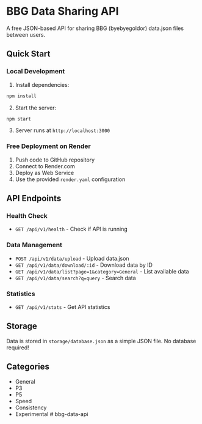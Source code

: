 # BBG Data Sharing API

A free JSON-based API for sharing BBG (byebyegoldor) data.json files between users.

## Quick Start

### Local Development

1. Install dependencies:
```bash
npm install
```

2. Start the server:
```bash
npm start
```

3. Server runs at `http://localhost:3000`

### Free Deployment on Render

1. Push code to GitHub repository
2. Connect to Render.com
3. Deploy as Web Service
4. Use the provided `render.yaml` configuration

## API Endpoints

### Health Check
- `GET /api/v1/health` - Check if API is running

### Data Management
- `POST /api/v1/data/upload` - Upload data.json
- `GET /api/v1/data/download/:id` - Download data by ID
- `GET /api/v1/data/list?page=1&category=General` - List available data
- `GET /api/v1/data/search?q=query` - Search data

### Statistics
- `GET /api/v1/stats` - Get API statistics

## Storage

Data is stored in `storage/database.json` as a simple JSON file. No database required!

## Categories
- General
- P3
- P5
- Speed
- Consistency
- Experimental
#   b b g - d a t a - a p i  
 